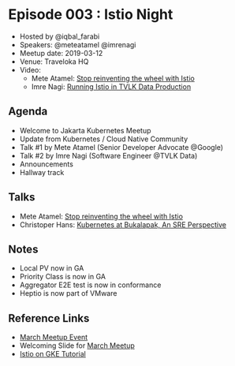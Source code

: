 # Episode 003 : Istio Night

- Hosted by @iqbal_farabi
- Speakers: @meteatamel @imrenagi
- Meetup date: 2019-03-12
- Venue: Traveloka HQ
- Video:
    - Mete Atamel: [Stop reinventing the wheel with Istio](https://www.youtube.com/watch?v=q-RWPjnJ2Y0&t=1948)
    - Imre Nagi: [Running Istio in TVLK Data Production](https://www.youtube.com/watch?v=q-RWPjnJ2Y0&t=4798)

## Agenda

- Welcome to Jakarta Kubernetes Meetup
- Update from Kubernetes / Cloud Native Community
- Talk #1 by Mete Atamel (Senior Developer Advocate @Google)
- Talk #2 by Imre Nagi (Software Engineer @TVLK Data)
- Announcements
- Hallway track

## Talks

- Mete Atamel: [Stop reinventing the wheel with Istio](https://speakerdeck.com/meteatamel/stop-reinventing-the-wheel-with-istio)
- Christoper Hans: [Kubernetes at Bukalapak, An SRE Perspective](https://docs.google.com/presentation/d/1IXCX1XV-yY7qnwd0ZhEsGUDynpgm-TfIgpsfxBwRlY8/edit)

## Notes

- Local PV now in GA
- Priority Class is now in GA
- Aggregator E2E test is now in conformance
- Heptio is now part of VMware

## Reference Links

- [March Meetup Event](https://www.meetup.com/jakarta-kubernetes/events/259186080/)
- Welcoming Slide for [March Meetup](https://slides.com/qblfrb/istio-night)
- [Istio on GKE Tutorial](https://github.com/meteatamel/istio-on-gke-tutorial)
